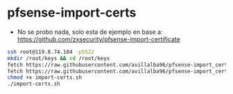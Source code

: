# pfsense-import-certs

* No se probo nada, solo esta de ejemplo en base a:
<https://github.com/zxsecurity/pfsense-import-certificate>

```bash
ssh root@119.8.74.184 -p5522
mkdir /root/keys && cd /root/keys
fetch https://raw.githubusercontent.com/avillalba96/pfsense-import_certs/refs/heads/master/import-cert.php?token=GHSAT0AAAAAACUP4EJK42IB5RT6BDJA5UEIZ4ARQ3A)
fetch https://raw.githubusercontent.com/avillalba96/pfsense-import_certs/refs/heads/master/import-certs.sh?token=GHSAT0AAAAAACUP4EJL3PPYN7TXRH6TOLY6Z4ARQ4A
chmod +x import-certs.sh
./import-certs.sh
```
